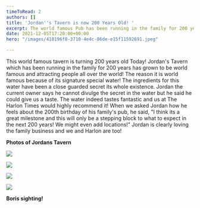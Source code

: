 ```yaml
---
timeToRead: 2
authors: []
title: 'Jordan''s Tavern is now 200 Years Old! '
excerpt: The world famous Pub has been running in the family for 200 years!
date: 2021-12-05T17:20:00+00:00
hero: "/images/418196f8-3710-4e4c-86de-e15f11592691.jpeg"

---
```

This world famous tavern is turning 200 years old Today! Jordan's Tavern which has been running in the family for 200 years has grown to be world famous and attracting people all over the world! The reason it is world famous because of its signature special water! The ingredients for this water have been a close guarded secret its whole existence. Jordan the current owner says he cannot divulge the secret in the water but he said he could give us a taste. The water indeed tastes fantastic and us at The Harlon Times would highly recommend it! When we asked Jordan how he feels about the 200th birthday of his family's pub, he said, "I think its a great milestone and this will only be a stepping block to what to expect in the next 200 years! We might even add locations!" Jordan is clearly loving the family business and we and Harlon are too! 

**Photos of Jordans Tavern**

![](/images/4dc93b6b-0482-438f-8c41-2967fb7d3f6a.jpeg)

![](/images/ab61b8af-27b0-407f-b982-029d4e1fad09.jpeg)

![](/images/03a0c1a9-ad68-43ea-8ff5-c28b233af15a.jpeg)

![](/images/adfeefba-8471-4b10-af2f-6f951aa3c8f7.jpeg)

**Boris sighting!** 